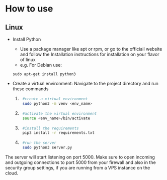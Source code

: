 

# How to use

## Linux

* Install Python
 
  * Use a package manager like apt or rpm, or go to the officiail website and follow the Installation instructions for installation on your flavor of linux
  * e.g. For Debian use:
  ```
  sudo apt-get install python3
  ```

* Create a virtual environment: Navigate to the project directory and run these commands
  
  1. ```bash
      #create a virtual environment
      sudo python3 -m venv <env_name>
     ``` 
  2. ```bash
      #activate the virtual environment
      source <env_name>/bin/activate
     ```
  3. ```bash
      #install the requirements
      pip3 install -r requirements.txt
     ```
  4. ```bash
      #run the server
      sudo python3 server.py
     ```

The server will start listening on port 5000. Make sure to open incoming and outgoing connections to port 5000 from your firewall and also in the security group settings, if you are running from a VPS instance on the cloud.







